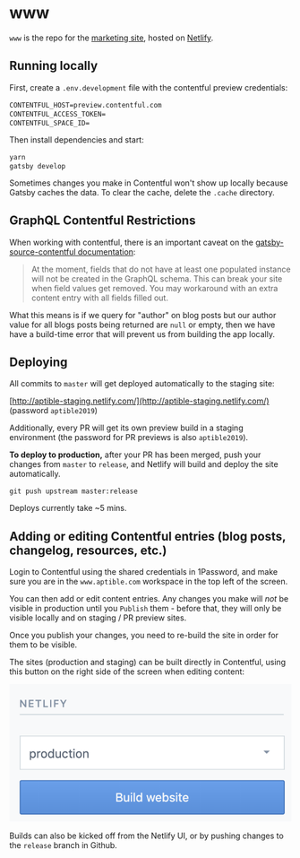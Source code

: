 # www

`www` is the repo for the [marketing site](https://www.aptible.com), hosted
on [Netlify](https://www.netlify.com).

## Running locally

First, create a `.env.development` file with the contentful preview credentials:

```
CONTENTFUL_HOST=preview.contentful.com
CONTENTFUL_ACCESS_TOKEN=
CONTENTFUL_SPACE_ID=
```

Then install dependencies and start:

```
yarn
gatsby develop
```

Sometimes changes you make in Contentful won't show up locally because Gatsby
caches the data. To clear the cache, delete the `.cache` directory.

## GraphQL Contentful Restrictions

When working with contentful, there is an important caveat on the
[gatsby-source-contentful documentation](https://www.gatsbyjs.com/plugins/gatsby-source-contentful/#restrictions-and-limitations):

> At the moment, fields that do not have at least one populated instance will
> not be created in the GraphQL schema. This can break your site when field values
> get removed. You may workaround with an extra content entry with all fields filled out.

What this means is if we query for "author" on blog posts but our author value
for all blogs posts being returned are `null` or empty, then we have have a
build-time error that will prevent us from building the app locally.

## Deploying

All commits to `master` will get deployed automatically to the staging site:

[http://aptible-staging.netlify.com/](http://aptible-staging.netlify.com/)
(password `aptible2019`)

Additionally, every PR will get its own preview build in a staging environment
(the password for PR previews is also `aptible2019`).

**To deploy to production,** after your PR has been merged, push your changes
from `master` to `release`, and Netlify will build and deploy the site
automatically.

```
git push upstream master:release
```

Deploys currently take ~5 mins.

## Adding or editing Contentful entries (blog posts, changelog, resources, etc.)

Login to Contentful using the shared credentials in 1Password, and make sure
you are in the `www.aptible.com` workspace in the top left of the screen.

You can then add or edit content entries. Any changes you make will _not_ be
visible in production until you `Publish` them - before that, they will only be
visible locally and on staging / PR preview sites.

Once you publish your changes, you need to re-build the site in order for them
to be visible.

The sites (production and staging) can be built directly in Contentful, using
this button on the right side of the screen when editing content:

![Contentful build](.github/contentful-build.png)

Builds can also be kicked off from the Netlify UI, or by pushing changes to
the `release` branch in Github.
